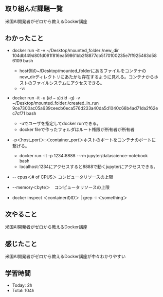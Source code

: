 ## 取り組んだ課題一覧
米国AI開発者がゼロから教えるDocker講座
## わかったこと
- docker run -it -v ~/Desktop/mounted_folder:/new_dir 104db149d801d091f816ea59861bb2f8877cb5170100235e7ff925463d586109 bash
  - host側の~/Desktop/mounted_folderにあるファイルをコンテナのnew_dirディレクトリにあたかも存在するように見れる。コンテナからホストのファイルシステムにアクセスできる。
  - -v<host>:<container>

- docker run -it -u $(id -u):$(id -g) -v ~/Desktop/mounted_folder:/created_in_run 9ce7300ac05a639ceecb6eca576d233a40da5d1040c68b4ad71da2f62ec7cf71 bash
  - -uでユーザを指定してdocker runできる。
  - docker fileで作ったフォルダはルート権限が所有者が所有者

- -p＜host_port＞:＜container_port＞ホストのポートをコンテナのポートに繋げる。
  - docker run -it -p 1234:8888 --rm jupyter/datascience-notebook bash
  - localhost:1234にアクセスすると8888で動くjupyterにアクセスできる。

- -- cpus＜# of CPUS＞ コンピュータリソースの上限
- --memory＜byte＞　コンピュータリソースの上限

- docker inspect ＜containerのID＞ | grep -i ＜something＞
## 次やること
米国AI開発者がゼロから教えるDocker講座
## 感じたこと
米国AI開発者がゼロから教えるDocker講座が中々わかりやすい

## 学習時間
- Today: 2h
- Total: 104h
